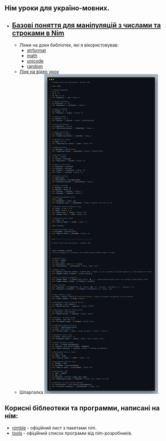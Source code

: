 ## Нім уроки для україно-мовних.
- ## [Базові поняття для маніпуляцій з числами та строками в Nim](Базові_поняття_для_маніпуляцій_з_числами_та_строками_в_Nim/Базові_поняття_для_маніпуляцій_з_числами_та_строками_в_Nim.nim)
  - Лінки на доки библіотек, які я вікористовував:
    - [strformat](https://nim-lang.org/docs/strformat.html)
    - [math](https://nim-lang.org/docs/math.html)
    - [unicode](https://nim-lang.org/docs/unicode.html)
    - [random](https://nim-lang.org/docs/random.html)
  - [Лінк на відео урок](https://youtu.be/Jkoh39xRcs4)
   - Шпаргалка
     ![Шпаргалка](Базові_поняття_для_маніпуляцій_з_числами_та_строками_в_Nim/(Шпаргалка)Базові_поняття_для_маніпуляцій_з_числами_та_строками_в_Nim(Шпаргалка).png)
## Корисні біблеотеки та программи, написані на нім:
- [nimble](https://nimble.directory) - офіційний лист з пакетами nim.
- [tools](https://nim-lang.org/docs/tools.html) - офіційний список программ від nim-розробників.
